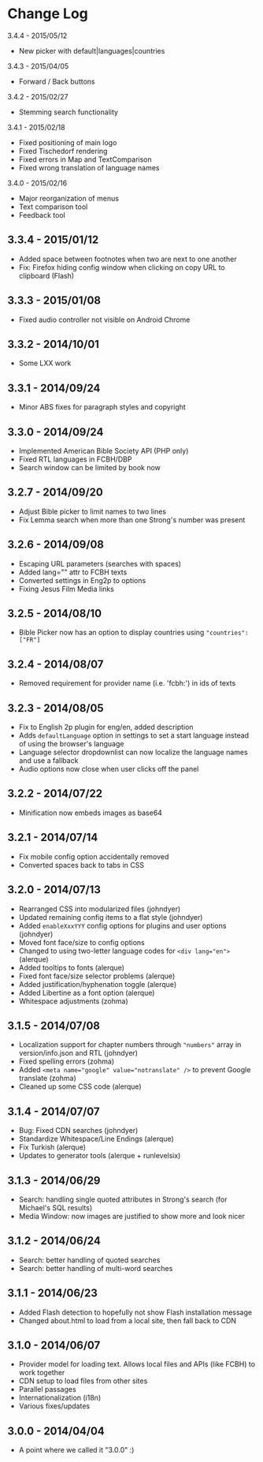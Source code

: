 Change Log
=======

3.4.4 - 2015/05/12

* New picker with default|languages|countries

3.4.3 - 2015/04/05

* Forward / Back buttons

3.4.2 - 2015/02/27

* Stemming search functionality

3.4.1 - 2015/02/18

* Fixed positioning of main logo
* Fixed Tischedorf rendering
* Fixed errors in Map and TextComparison
* Fixed wrong translation of language names

3.4.0 - 2015/02/16

* Major reorganization of menus
* Text comparison tool
* Feedback tool

3.3.4 - 2015/01/12
----

* Added space between footnotes when two are next to one another
* Fix: Firefox hiding config window when clicking on copy URL to clipboard (Flash)


3.3.3 - 2015/01/08
----

* Fixed audio controller not visible on Android Chrome


3.3.2 - 2014/10/01
----

* Some LXX work


3.3.1 - 2014/09/24
----

* Minor ABS fixes for paragraph styles and copyright

3.3.0 - 2014/09/24
----

* Implemented American Bible Society API (PHP only)
* Fixed RTL languages in FCBH/DBP
* Search window can be limited by book now


3.2.7 - 2014/09/20
----

* Adjust Bible picker to limit names to two lines
* Fix Lemma search when more than one Strong's number was present

3.2.6 - 2014/09/08
----

* Escaping URL parameters (searches with spaces)
* Added lang="" attr to FCBH texts
* Converted settings in Eng2p to options
* Fixing Jesus Film Media links

3.2.5 - 2014/08/10
----

* Bible Picker now has an option to display countries using `"countries":["FR"]`

3.2.4 - 2014/08/07
----

* Removed requirement for provider name (i.e. 'fcbh:') in ids of texts


3.2.3 - 2014/08/05
----

* Fix to English 2p plugin for eng/en, added description
* Adds `defaultLanguage` option in settings to set a start language instead of using the browser's language
* Language selector dropdownlist can now localize the language names and use a fallback
* Audio options now close when user clicks off the panel

3.2.2 - 2014/07/22
----

* Minification now embeds images as base64

3.2.1 - 2014/07/14
----

* Fix mobile config option accidentally removed
* Converted spaces back to tabs in CSS

3.2.0 - 2014/07/13
----

* Rearranged CSS into modularized files (johndyer)
* Updated remaining config items to a flat style (johndyer)
* Added `enableXxxYYY` config options for plugins and user options (johndyer)
* Moved font face/size to config options
* Changed to using two-letter language codes for `<div lang="en">` (alerque)
* Added tooltips to fonts (alerque)
* Fixed font face/size selector problems (alerque)
* Added justification/hyphenation toggle (alerque)
* Added Libertine as a font option (alerque)
* Whitespace adjustments (zohma)

3.1.5 - 2014/07/08
----

* Localization support for chapter numbers through `"numbers"` array in version/info.json and RTL (johndyer)
* Fixed spelling errors (zohma)
* Added `<meta name="google" value="notranslate" />` to prevent Google translate (zohma)
* Cleaned up some CSS code (alerque)

3.1.4 - 2014/07/07
----

* Bug: Fixed CDN searches (johndyer)
* Standardize Whitespace/Line Endings (alerque)
* Fix Turkish (alerque)
* Updates to generator tools (alerque + runlevelsix)

3.1.3 - 2014/06/29
----

* Search: handling single quoted attributes in Strong's search (for Michael's SQL results)
* Media Window: now images are justified to show more and look nicer

3.1.2 - 2014/06/24
----

* Search: better handling of quoted searches
* Search: better handling of multi-word searches

3.1.1 - 2014/06/23
----

* Added Flash detection to hopefully not show Flash installation message
* Changed about.html to load from a local site, then fall back to CDN

3.1.0 - 2014/06/07
----

* Provider model for loading text. Allows local files and APIs (like FCBH) to work together
* CDN setup to load files from other sites
* Parallel passages
* Internationalization (i18n)
* Various fixes/updates

3.0.0 - 2014/04/04
----

* A point where we called it "3.0.0" :)
